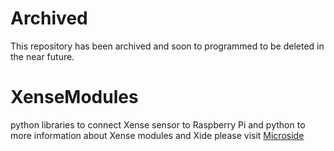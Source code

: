 # Archived

This repository has been archived and soon to programmed to be deleted in the near future.

# XenseModules
python libraries to connect Xense sensor to Raspberry Pi and python
to more information about Xense modules and Xide please visit [Microside](https://microside.com/)
